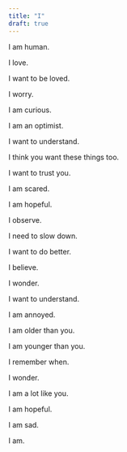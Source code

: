 ```yaml
---
title: "I"
draft: true
---
```


I am human.

I love.

I want to be loved.

I worry.

I am curious.

I am an optimist.

I want to understand.

I think you want these things too.

I want to trust you.

I am scared.

I am hopeful.

I observe.

I need to slow down.

I want to do better.

I believe.

I wonder.

I want to understand.

I am annoyed.

I am older than you.

I am younger than you.

I remember when.

I wonder.

I am a lot like you.

I am hopeful.

I am sad.

I am.
